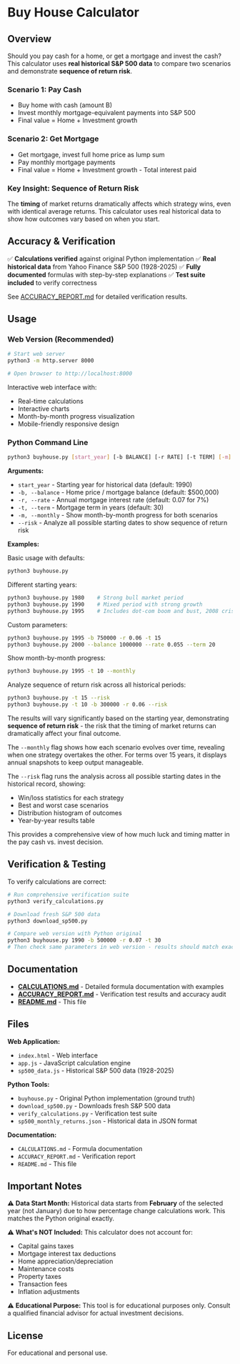 # Buy House Calculator

## Overview

Should you pay cash for a home, or get a mortgage and invest the cash? This calculator uses **real historical S&P 500 data** to compare two scenarios and demonstrate **sequence of return risk**.

### Scenario 1: Pay Cash
- Buy home with cash (amount B)
- Invest monthly mortgage-equivalent payments into S&P 500
- Final value = Home + Investment growth

### Scenario 2: Get Mortgage
- Get mortgage, invest full home price as lump sum
- Pay monthly mortgage payments
- Final value = Home + Investment growth - Total interest paid

### Key Insight: Sequence of Return Risk

The **timing** of market returns dramatically affects which strategy wins, even with identical average returns. This calculator uses real historical data to show how outcomes vary based on when you start.

## Accuracy & Verification

✅ **Calculations verified** against original Python implementation
✅ **Real historical data** from Yahoo Finance S&P 500 (1928-2025)
✅ **Fully documented** formulas with step-by-step explanations
✅ **Test suite included** to verify correctness

See [ACCURACY_REPORT.md](ACCURACY_REPORT.md) for detailed verification results.

## Usage

### Web Version (Recommended)

```bash
# Start web server
python3 -m http.server 8000

# Open browser to http://localhost:8000
```

Interactive web interface with:
- Real-time calculations
- Interactive charts
- Month-by-month progress visualization
- Mobile-friendly responsive design

### Python Command Line

```bash
python3 buyhouse.py [start_year] [-b BALANCE] [-r RATE] [-t TERM] [-m] [--risk]
```

**Arguments:**
- `start_year` - Starting year for historical data (default: 1990)
- `-b, --balance` - Home price / mortgage balance (default: $500,000)
- `-r, --rate` - Annual mortgage interest rate (default: 0.07 for 7%)
- `-t, --term` - Mortgage term in years (default: 30)
- `-m, --monthly` - Show month-by-month progress for both scenarios
- `--risk` - Analyze all possible starting dates to show sequence of return risk

**Examples:**

Basic usage with defaults:
```bash
python3 buyhouse.py
```

Different starting years:
```bash
python3 buyhouse.py 1980    # Strong bull market period
python3 buyhouse.py 1990    # Mixed period with strong growth
python3 buyhouse.py 1995    # Includes dot-com boom and bust, 2008 crisis
```

Custom parameters:
```bash
python3 buyhouse.py 1995 -b 750000 -r 0.06 -t 15
python3 buyhouse.py 2000 --balance 1000000 --rate 0.055 --term 20
```

Show month-by-month progress:
```bash
python3 buyhouse.py 1995 -t 10 --monthly
```

Analyze sequence of return risk across all historical periods:
```bash
python3 buyhouse.py -t 15 --risk
python3 buyhouse.py -t 10 -b 300000 -r 0.06 --risk
```

The results will vary significantly based on the starting year, demonstrating **sequence of return risk** -
the risk that the timing of market returns can dramatically affect your final outcome.

The `--monthly` flag shows how each scenario evolves over time, revealing when one strategy overtakes 
the other. For terms over 15 years, it displays annual snapshots to keep output manageable.

The `--risk` flag runs the analysis across all possible starting dates in the historical record, showing:
- Win/loss statistics for each strategy
- Best and worst case scenarios
- Distribution histogram of outcomes
- Year-by-year results table

This provides a comprehensive view of how much luck and timing matter in the pay cash vs. invest decision.

## Verification & Testing

To verify calculations are correct:

```bash
# Run comprehensive verification suite
python3 verify_calculations.py

# Download fresh S&P 500 data
python3 download_sp500.py

# Compare web version with Python original
python3 buyhouse.py 1990 -b 500000 -r 0.07 -t 30
# Then check same parameters in web version - results should match exactly
```

## Documentation

- **[CALCULATIONS.md](CALCULATIONS.md)** - Detailed formula documentation with examples
- **[ACCURACY_REPORT.md](ACCURACY_REPORT.md)** - Verification test results and accuracy audit
- **[README.md](README.md)** - This file

## Files

**Web Application:**
- `index.html` - Web interface
- `app.js` - JavaScript calculation engine
- `sp500_data.js` - Historical S&P 500 data (1928-2025)

**Python Tools:**
- `buyhouse.py` - Original Python implementation (ground truth)
- `download_sp500.py` - Downloads fresh S&P 500 data
- `verify_calculations.py` - Verification test suite
- `sp500_monthly_returns.json` - Historical data in JSON format

**Documentation:**
- `CALCULATIONS.md` - Formula documentation
- `ACCURACY_REPORT.md` - Verification report
- `README.md` - This file

## Important Notes

⚠️ **Data Start Month:** Historical data starts from **February** of the selected year (not January) due to how percentage change calculations work. This matches the Python original exactly.

⚠️ **What's NOT Included:** This calculator does not account for:
- Capital gains taxes
- Mortgage interest tax deductions
- Home appreciation/depreciation
- Maintenance costs
- Property taxes
- Transaction fees
- Inflation adjustments

⚠️ **Educational Purpose:** This tool is for educational purposes only. Consult a qualified financial advisor for actual investment decisions.

## License

For educational and personal use.
